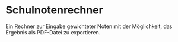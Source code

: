 # Schulnotenrechner
Ein Rechner zur Eingabe gewichteter Noten mit der Möglichkeit, das Ergebnis als PDF-Datei zu exportieren.
